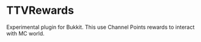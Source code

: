 # TTVRewards
Experimental plugin for Bukkit.  This use Channel Points rewards to interact with MC world.